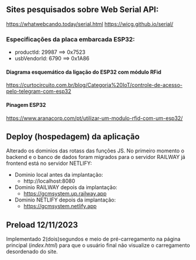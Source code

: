 ## Sites pesquisados sobre Web Serial API:
https://whatwebcando.today/serial.html
https://wicg.github.io/serial/

### Especificações da placa embarcada ESP32:
* productId: 29987 ==> 0x7523
* usbVendorId: 6790 ==> 0x1A86

#### Diagrama esquemático da ligação do ESP32 com módulo RFid
https://curtocircuito.com.br/blog/Categoria%20IoT/controle-de-acesso-pelo-telegram-com-esp32
#### Pinagem ESP32
https://www.aranacorp.com/pt/utilizar-um-modulo-rfid-com-um-esp32/

## Deploy (hospedagem) da aplicação

Alterado os dominios das rotass das funções JS. No primeiro momento o backend e o banco de dados foram migrados para o servidor RAILWAY já frontend está no servidor NETLIFY:
* Dominio local antes da implantação:
    * http://localhost:8080
* Dominio RAILWAY depois da implantação:
    * https://gcmsystem.up.railway.app
* Dominio NETLIFY depois da implantação:
    * https://gcmsystem.netlify.app

## Preload 12/11/2023
Implementado 2(dois)segundos e meio de pré-carregamento na página principal (*index.html*) para que o usuário final não visualize o carregamento desordenado do site.